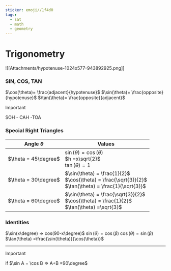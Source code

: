 ```yaml
---
sticker: emoji//1f4d0
tags:
  - sat
  - math
  - geometry
---
```

# Trigonometry
![[Attachments/hypotenuse-1024x577-943892925.png]]
### SIN, COS, TAN

$\cos(\theta)= \frac{adjacent}{hypotenuse}$
$\sin(\theta)= \frac{opposite}{hypotenuse}$
$\tan(\theta)= \frac{opposite}{adjacent}$

> [!important] 
> SOH - CAH -TOA



### Special Right Triangles


| Angle $\theta$       | Values                                                                                                         |
| -------------------- | -------------------------------------------------------------------------------------------------------------- |
| $\theta = 45\degree$ | $\sin(\theta) = \cos(\theta)$<br>$h =x\sqrt{2}$<br>$\tan(\theta) = 1$<br>                                      |
| $\theta = 30\degree$ | $\sin(\theta) = \frac{1}{2}$<br>$\cos(\theta) = \frac{\sqrt{3}}{2}$<br>$\tan(\theta) = \frac{1}{\sqrt{3}}$<br> |
| $\theta = 60\degree$ | $\sin(\theta) = \frac{\sqrt{3}}{2}$<br>$\cos(\theta) = \frac{1}{2}$<br>$\tan(\theta) =\sqrt{3}$                |

### Identities
$\sin(x\degree) => cos(90-x\degree)$
$\sin(\theta) = \cos(\beta)$
$\cos(\theta) = \sin(\beta)$
$\tan(\theta) =\frac{\sin(\theta)}{\cos(\theta)}$


---

> [!important] 
> if $\sin A = \cos B  => A+B =90\degree$

